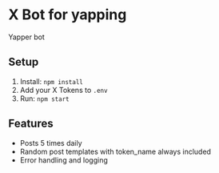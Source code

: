 # X Bot for yapping

Yapper bot

## Setup

1. Install: `npm install`
2. Add your X Tokens to `.env`
3. Run: `npm start`

## Features

- Posts 5 times daily
- Random post templates with token_name always included
- Error handling and logging
